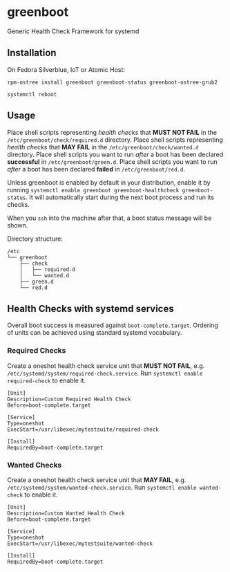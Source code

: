 # greenboot
Generic Health Check Framework for systemd

## Installation
On Fedora Silverblue, IoT or Atomic Host:
```
rpm-ostree install greenboot greenboot-status greenboot-ostree-grub2

systemctl reboot
```

## Usage
Place shell scripts representing *health checks* that **MUST NOT FAIL** in the `/etc/greenboot/check/required.d` directory. 
Place shell scripts representing *health checks* that **MAY FAIL** in the `/etc/greenboot/check/wanted.d` directory.
Place shell scripts you want to run *after* a boot has been declared **successful** in `/etc/greenboot/green.d`.
Place shell scripts you want to run *after* a boot has been declared **failed** in `/etc/greenboot/red.d`.

Unless greenboot is enabled by default in your distribution, enable it by running `systemctl enable greenboot greenboot-healthcheck greenboot-status`.
It will automatically start during the next boot process and run its checks.

When you `ssh` into the machine after that, a boot status message will be shown.

Directory structure: 
```
/etc
└── greenboot
    ├── check
    │   ├── required.d
    │   └── wanted.d
    ├── green.d
    └── red.d
```


## Health Checks with systemd services
Overall boot success is measured against `boot-complete.target`.
Ordering of units can be achieved using standard systemd vocabulary.

### Required Checks
Create a oneshot health check service unit that **MUST NOT FAIL**, e.g. `/etc/systemd/system/required-check.service`. Run `systemctl enable required-check` to enable it.

```
[Unit]
Description=Custom Required Health Check
Before=boot-complete.target

[Service]
Type=oneshot
ExecStart=/usr/libexec/mytestsuite/required-check

[Install]
RequiredBy=boot-complete.target
```

### Wanted Checks
Create a oneshot health check service unit that **MAY FAIL**, e.g. `/etc/systemd/system/wanted-check.service`. Run `systemctl enable wanted-check` to enable it. 

```
[Unit]
Description=Custom Wanted Health Check
Before=boot-complete.target

[Service]
Type=oneshot
ExecStart=/usr/libexec/mytestsuite/wanted-check

[Install]
RequiredBy=boot-complete.target
```